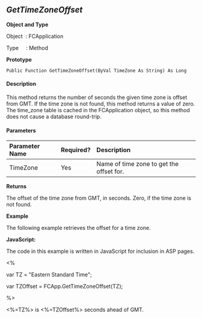 _GetTimeZoneOffset_
-------------------

**Object and Type**

Object  : FCApplication

Type     : Method

**Prototype**

```
Public Function GetTimeZoneOffset(ByVal TimeZone As String) As Long
```

#### Description

This method returns the number of seconds the given time zone is offset from GMT. If the time zone is not found, this method returns a value of zero. The time_zone table is cached in the FCApplication object, so this method does not cause a database round-trip.

#### Parameters

| Parameter Name | Required? | Description |
|:--- |:--- |:--- |
| TimeZone | Yes | Name of time zone to get the offset for. |

**Returns**

The offset of the time zone from GMT, in seconds. Zero, if the time zone is not found.

**Example**

The following example retrieves the offset for a time zone.

**JavaScript:**

The code in this example is written in JavaScript for inclusion in ASP pages.

<%

var TZ = "Eastern Standard Time";

var TZOffset = FCApp.GetTimeZoneOffset(TZ);

%>

<%=TZ%> is <%=TZOffset%> seconds ahead of GMT.